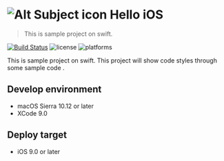 # ![Alt Subject icon](https://github.com/ChrisMJSong/SwiftSample/blob/master/SwiftSample/Assets.xcassets/AppIcon.appiconset/Icon-29.png?raw=true) Hello iOS

> This is sample project on swift.

[![Build Status](https://travis-ci.org/ChrisMJSong/Hello-iOS.svg?branch=master)](https://travis-ci.org/ChrisMJSong/Hello-iOS) ![license](https://img.shields.io/github/license/mashape/apistatus.svg) ![platforms](https://img.shields.io/badge/platforms-iOS%209.0%2B-blue.svg)

This is sample project on swift. This project will show code styles through some sample code .

## Develop environment

* macOS Sierra 10.12 or later
* XCode 9.0

## Deploy target

* iOS 9.0 or later
